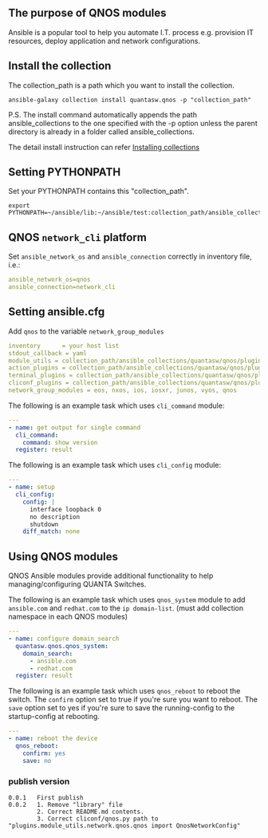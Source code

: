 ##	The purpose of QNOS modules
Ansible is a popular tool to help you automate I.T. process e.g. provision IT resources, deploy application and network configurations.

## Install the collection
The collection_path is a path which you want to install the collection.
```
ansible-galaxy collection install quantasw.qnos -p "collection_path"
```
P.S. The install command automatically appends the path ansible_collections to the one specified with the -p option unless the parent directory is already in a folder called ansible_collections.

The detail install instruction can refer [Installing collections](https://docs.ansible.com/ansible/latest/user_guide/collections_using.html#collections)

## Setting PYTHONPATH
Set your PYTHONPATH contains this "collection_path".
```
export PYTHONPATH=~/ansible/lib:~/ansible/test:collection_path/ansible_collections/quantasw/qnos
```
## QNOS `network_cli` platform
Set `ansible_network_os` and `ansible_connection` correctly in inventory file, i.e.:

```yaml
ansible_network_os=qnos
ansible_connection=network_cli
```
## Setting ansible.cfg
Add `qnos` to the variable `network_group_modules`
```yaml
inventory      = your host list
stdout_callback = yaml
module_utils = collection_path/ansible_collections/quantasw/qnos/plugins/module_utils
action_plugins = collection_path/ansible_collections/quantasw/qnos/plugins/module_utils/action
terminal_plugins = collection_path/ansible_collections/quantasw/qnos/plugins/module_utils/terminal
cliconf_plugins = collection_path/ansible_collections/quantasw/qnos/plugins/module_utils/cliconf
network_group_modules = eos, nxos, ios, iosxr, junos, vyos, qnos
```

The following is an example task which uses `cli_command` module:
```yaml
---
- name: get output for single command
  cli_command:
    command: show version
  register: result
```

The following is an example task which uses `cli_config` module:
```yaml
---
- name: setup
  cli_config:
    config: |
      interface loopback 0
      no description
      shutdown
    diff_match: none
```

## Using QNOS modules
QNOS Ansible modules provide additional functionality to help managing/configuring QUANTA Switches.

The following is an example task which uses `qnos_system` module to add `ansible.com` and `redhat.com` to the `ip domain-list`. (must add collection namespace in each QNOS modules)
```yaml
---
- name: configure domain_search
  quantasw.qnos.qnos_system:
    domain_search:
      - ansible.com
      - redhat.com
  register: result
```
The following is an example task which uses `qnos_reboot` to reboot the switch. The `confirm` option set to true if you're sure you want to reboot.
The `save` option set to yes if you're sure to save the running-config to the startup-config at rebooting.
```yaml
---
- name: reboot the device
  qnos_reboot:
    confirm: yes
    save: no
```
### publish version
```
0.0.1   First publish
0.0.2   1. Remove "library" file
        2. Correct README.md contents.
        3. Correct cliconf/qnos.py path to "plugins.module_utils.network.qnos.qnos import QnosNetworkConfig"
``` 
